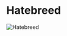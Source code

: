 # Hatebreed

![Hatebreed](http://assets.farmhouse.co/publishing/1-shoot-it-yourself/images/hatebreed-1.jpg)
